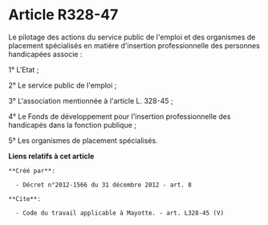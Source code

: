 # Article R328-47

Le pilotage des actions du service public de l'emploi et des organismes de placement spécialisés en matière d'insertion
professionnelle des personnes handicapées associe : 

1° L'Etat ; 

2° Le service public de l'emploi ; 

3° L'association mentionnée à l'article L. 328-45 ; 

4° Le Fonds de développement pour l'insertion professionnelle des handicapés dans la fonction publique ; 

5° Les organismes de placement spécialisés.

**Liens relatifs à cet article**

	**Créé par**:

	  - Décret n°2012-1566 du 31 décembre 2012 - art. 8

	**Cite**:

	  - Code du travail applicable à Mayotte. - art. L328-45 (V)
